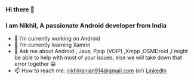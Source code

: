 ### Hi there 👋
<h3 >I am Nikhil, A passionate Android developer from India</h3>

- 🔭 I’m currently working on Android
- 🌱 I’m currently learning Xamrin
- 💬 Ask me about Android , Java, Pjsip (VOIP) ,Xmpp ,OSMDroid ,I might be able to help with most of your issues, else we will take down that error together 😁
- 📫 How to reach me: nikhilranjan914@gmail.com (or) <a href="https://www.linkedin.com/in/nikhil-ranjan-52311575/" target="blank">LinkedIn</a>
<!--
**nikhil914/nikhil914** is a ✨ _special_ ✨ repository because its `README.md` (this file) appears on your GitHub profile.


Here are some ideas to get you started:


- 📫 How to reach me: ...
- 😄 Pronouns: ...
- ⚡ Fun fact: ...
-->
